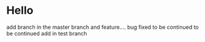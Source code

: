 # Hello
add branch
in the master branch and feature....
bug fixed
to be continued
to be continued
add in test branch

